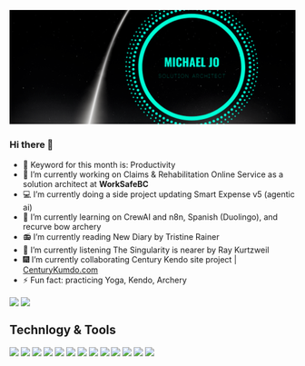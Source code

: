 [![Header](https://github.com/mjtoolbox/mjtoolbox/blob/main/githubimg1.png "Header")](https://mjtoolbox.wordpress.com/)

### Hi there 👋
- 🔑 Keyword for this month is: Productivity
- 🔭 I’m currently working on Claims & Rehabilitation Online Service as a solution architect at **WorkSafeBC**
- 💻 I’m currently doing a side project updating Smart Expense v5 (agentic ai)
- 🌱 I’m currently learning on CrewAI and n8n, Spanish (Duolingo), and recurve bow archery
- 📻 I’m currently reading New Diary by Tristine Rainer
- 👋 I’m currently listening The Singularity is nearer by Ray Kurtzweil
- 🎆 I’m currently collaborating Century Kendo site project | [CenturyKumdo.com](https://www.centurykumdo.com/)
- ⚡ Fun fact: practicing Yoga, Kendo, Archery

<img align="center" src="https://github-readme-stats.vercel.app/api/top-langs/?username=mjtoolbox&langs_count=10&hide=html"/>
<img align="center" src="https://github-readme-stats.vercel.app/api?username=mjtoolbox&theme=dracula" />


## Technlogy & Tools
![](https://img.shields.io/badge/Code-Java-informational?style=flat&logoColor=white&color=2bbc8a)
![](https://img.shields.io/badge/Code-Javascript-informational?style=flat&logoColor=white&color=2bbc8a)
![](https://img.shields.io/badge/Code-Python-informational?style=flat&logoColor=white&color=2bbc8a)
![](https://img.shields.io/badge/Frame-Spring-informational?style=flat&logoColor=white&color=2bbc8a)
![](https://img.shields.io/badge/Frame-React-informational?style=flat&logoColor=white&color=2bbc8a)
![](https://img.shields.io/badge/Frame-ReactNative-informational?style=flat&logoColor=white&color=2bbc8a)
![](https://img.shields.io/badge/Frame-Flask-informational?style=flat&logoColor=white&color=2bbc8a)
![](https://img.shields.io/badge/Frame-FastAPI-informational?style=flat&logoColor=white&color=2bbc8a)
![](https://img.shields.io/badge/Tool-Docker-informational?style=flat&logoColor=white&color=2bbc8a)
![](https://img.shields.io/badge/DB-PostgreSQL-informational?style=flat&logoColor=white&color=2bbc8a)
![](https://img.shields.io/badge/DB-MongoDB-informational?style=flat&logoColor=white&color=2bbc8a)
![](https://img.shields.io/badge/Cloud-Azure-informational?style=flat&logoColor=white&color=2bbc8a)
![](https://img.shields.io/badge/Cloud-Heroku-informational?style=flat&logoColor=white&color=2bbc8a)


